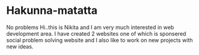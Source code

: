 # Hakunna-matatta
No problems
Hi..this is Nikita and I am very much interested in web development area. I have created 2 websites  one of which is sponsered 
social problem solving website and I also like to work on new projects with new ideas.
